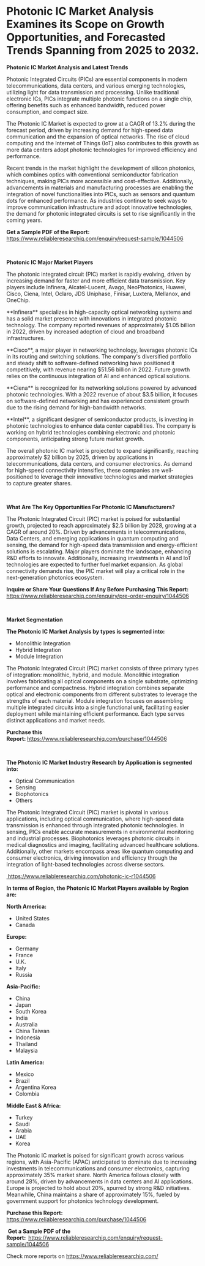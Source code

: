 <p><h1>Photonic IC Market Analysis Examines its Scope on Growth Opportunities, and Forecasted Trends Spanning from 2025 to 2032.</h1></p><p><strong>Photonic IC Market Analysis and Latest Trends</strong></p>
<p><p>Photonic Integrated Circuits (PICs) are essential components in modern telecommunications, data centers, and various emerging technologies, utilizing light for data transmission and processing. Unlike traditional electronic ICs, PICs integrate multiple photonic functions on a single chip, offering benefits such as enhanced bandwidth, reduced power consumption, and compact size. </p><p>The Photonic IC Market is expected to grow at a CAGR of 13.2% during the forecast period, driven by increasing demand for high-speed data communication and the expansion of optical networks. The rise of cloud computing and the Internet of Things (IoT) also contributes to this growth as more data centers adopt photonic technologies for improved efficiency and performance. </p><p>Recent trends in the market highlight the development of silicon photonics, which combines optics with conventional semiconductor fabrication techniques, making PICs more accessible and cost-effective. Additionally, advancements in materials and manufacturing processes are enabling the integration of novel functionalities into PICs, such as sensors and quantum dots for enhanced performance. As industries continue to seek ways to improve communication infrastructure and adopt innovative technologies, the demand for photonic integrated circuits is set to rise significantly in the coming years.</p></p>
<p><strong>Get a Sample PDF of the Report:&nbsp;</strong> <a href="https://www.reliableresearchiq.com/enquiry/request-sample/1044506?utm_campaign=2396&utm_medium=2&utm_source=Github&utm_content=ia&utm_term=12022025&utm_id=photonic-ic">https://www.reliableresearchiq.com/enquiry/request-sample/1044506</a></p>
<p>&nbsp;</p>
<p><strong>Photonic IC Major Market Players</strong></p>
<p><p>The photonic integrated circuit (PIC) market is rapidly evolving, driven by increasing demand for faster and more efficient data transmission. Key players include Infinera, Alcatel-Lucent, Avago, NeoPhotonics, Huawei, Cisco, Ciena, Intel, Oclaro, JDS Uniphase, Finisar, Luxtera, Mellanox, and OneChip.</p><p>**Infinera** specializes in high-capacity optical networking systems and has a solid market presence with innovations in integrated photonic technology. The company reported revenues of approximately $1.05 billion in 2022, driven by increased adoption of cloud and broadband infrastructures.</p><p>**Cisco**, a major player in networking technology, leverages photonic ICs in its routing and switching solutions. The company's diversified portfolio and steady shift to software-defined networking have positioned it competitively, with revenue nearing $51.56 billion in 2022. Future growth relies on the continuous integration of AI and enhanced optical solutions.</p><p>**Ciena** is recognized for its networking solutions powered by advanced photonic technologies. With a 2022 revenue of about $3.5 billion, it focuses on software-defined networking and has experienced consistent growth due to the rising demand for high-bandwidth networks.</p><p>**Intel**, a significant designer of semiconductor products, is investing in photonic technologies to enhance data center capabilities. The company is working on hybrid technologies combining electronic and photonic components, anticipating strong future market growth.</p><p>The overall photonic IC market is projected to expand significantly, reaching approximately $2 billion by 2025, driven by applications in telecommunications, data centers, and consumer electronics. As demand for high-speed connectivity intensifies, these companies are well-positioned to leverage their innovative technologies and market strategies to capture greater shares.</p></p>
<p>&nbsp;</p>
<p><strong>What Are The Key Opportunities For Photonic IC Manufacturers?</strong></p>
<p><p>The Photonic Integrated Circuit (PIC) market is poised for substantial growth, projected to reach approximately $2.5 billion by 2028, growing at a CAGR of around 20%. Driven by advancements in telecommunications, Data Centers, and emerging applications in quantum computing and sensing, the demand for high-speed data transmission and energy-efficient solutions is escalating. Major players dominate the landscape, enhancing R&D efforts to innovate. Additionally, increasing investments in AI and IoT technologies are expected to further fuel market expansion. As global connectivity demands rise, the PIC market will play a critical role in the next-generation photonics ecosystem.</p></p>
<p><strong>Inquire or Share Your Questions If Any Before Purchasing This Report:</strong> <a href="https://www.reliableresearchiq.com/enquiry/pre-order-enquiry/1044506?utm_campaign=2396&utm_medium=2&utm_source=Github&utm_content=ia&utm_term=12022025&utm_id=photonic-ic">https://www.reliableresearchiq.com/enquiry/pre-order-enquiry/1044506</a></p>
<p>&nbsp;</p>
<p><strong>Market Segmentation</strong></p>
<p><strong>The Photonic IC Market Analysis by types is segmented into:</strong></p>
<p><ul><li>Monolithic Integration</li><li>Hybrid Integration</li><li>Module Integration</li></ul></p>
<p><p>The Photonic Integrated Circuit (PIC) market consists of three primary types of integration: monolithic, hybrid, and module. Monolithic integration involves fabricating all optical components on a single substrate, optimizing performance and compactness. Hybrid integration combines separate optical and electronic components from different substrates to leverage the strengths of each material. Module integration focuses on assembling multiple integrated circuits into a single functional unit, facilitating easier deployment while maintaining efficient performance. Each type serves distinct applications and market needs.</p></p>
<p><strong>Purchase this Report:&nbsp;</strong><a href="https://www.reliableresearchiq.com/purchase/1044506?utm_campaign=2396&utm_medium=2&utm_source=Github&utm_content=ia&utm_term=12022025&utm_id=photonic-ic">https://www.reliableresearchiq.com/purchase/1044506</a></p>
<p>&nbsp;</p>
<p><strong>The Photonic IC Market Industry Research by Application is segmented into:</strong></p>
<p><ul><li>Optical Communication</li><li>Sensing</li><li>Biophotonics</li><li>Others</li></ul></p>
<p><p>The Photonic Integrated Circuit (PIC) market is pivotal in various applications, including optical communication, where high-speed data transmission is enhanced through integrated photonic technologies. In sensing, PICs enable accurate measurements in environmental monitoring and industrial processes. Biophotonics leverages photonic circuits in medical diagnostics and imaging, facilitating advanced healthcare solutions. Additionally, other markets encompass areas like quantum computing and consumer electronics, driving innovation and efficiency through the integration of light-based technologies across diverse sectors.</p></p>
<p><a href="https://www.reliableresearchiq.com/photonic-ic-r1044506?utm_campaign=2396&utm_medium=2&utm_source=Github&utm_content=ia&utm_term=12022025&utm_id=photonic-ic">&nbsp;https://www.reliableresearchiq.com/photonic-ic-r1044506</a></p>
<p><strong>In terms of Region, the Photonic IC Market Players available by Region are:</strong></p>
<p>
    <p> <strong> North America: </strong>
        <ul>
            <li>United States</li>
            <li>Canada</li>
        </ul>
        </p> 
    <p> <strong> Europe: </strong>
        <ul>
            <li>Germany</li>
            <li>France</li>
            <li>U.K.</li>
            <li>Italy</li>
            <li>Russia</li>
        </ul>
        </p> 
    <p> <strong> Asia-Pacific: </strong>
        <ul>
            <li>China</li>
            <li>Japan</li>
            <li>South Korea</li>
            <li>India</li>
            <li>Australia</li>
            <li>China Taiwan</li>
            <li>Indonesia</li>
            <li>Thailand</li>
            <li>Malaysia</li>
        </ul>
        </p> 
    <p> <strong> Latin America: </strong>
        <ul>
            <li>Mexico</li>
            <li>Brazil</li>
            <li>Argentina Korea</li>
            <li>Colombia</li>
        </ul>
        </p> 
    <p> <strong> Middle East & Africa: </strong>
        <ul>
            <li>Turkey</li>
            <li>Saudi</li>
            <li>Arabia</li>
            <li>UAE</li>
            <li>Korea</li>
        </ul>
    </p>
    </p>
<p><p>The Photonic IC market is poised for significant growth across various regions, with Asia-Pacific (APAC) anticipated to dominate due to increasing investments in telecommunications and consumer electronics, capturing approximately 35% market share. North America follows closely with around 28%, driven by advancements in data centers and AI applications. Europe is projected to hold about 20%, spurred by strong R&D initiatives. Meanwhile, China maintains a share of approximately 15%, fueled by government support for photonics technology development.</p></p>
<p><strong>Purchase this Report: </strong><a href="https://www.reliableresearchiq.com/purchase/1044506?utm_campaign=2396&utm_medium=2&utm_source=Github&utm_content=ia&utm_term=12022025&utm_id=photonic-ic">https://www.reliableresearchiq.com/purchase/1044506</a></p>
<p>&nbsp;<strong>Get a Sample PDF of the Report:&nbsp;&nbsp;</strong><a href="https://www.reliableresearchiq.com/enquiry/request-sample/1044506?utm_campaign=2396&utm_medium=2&utm_source=Github&utm_content=ia&utm_term=12022025&utm_id=photonic-ic">https://www.reliableresearchiq.com/enquiry/request-sample/1044506</a></p>
<p><strong></strong></p>
<p>Check more reports on <a href="https://www.reliableresearchiq.com/?utm_campaign=2396&utm_medium=2&utm_source=Github&utm_content=ia&utm_term=12022025&utm_id=photonic-ic">https://www.reliableresearchiq.com/</a></p>